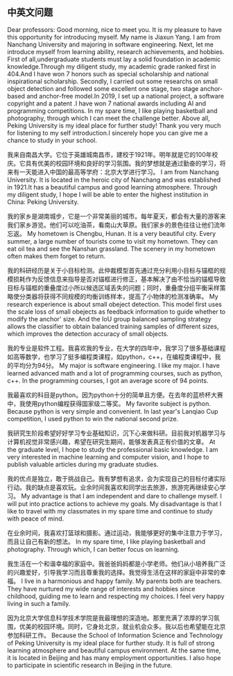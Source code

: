 中英文问题
-------
Dear professors: Good morning, nice to meet you. It is my pleasure to have this opportunity for introducing myself.
My name is Jiaxun Yang. I am from Nanchang University and majoring in software engineering.
Next, let me introduce myself from learning ability, research achievements, and hobbies.
First of all,undergraduate students must lay a solid foundation in academic knowledge.Through my diligent study, my academic grade ranked first in 404.And I have won 7 honors such as special scholarship and national inspirational scholarship. 
Secondly, I carried out some researchs on small object detection and followed some excellent one stage, two stage anchor-based and anchor-free model.In 2019, I set up a national project, a software copyright and a patent .I have won 7 national awards including AI and programming competitions.
In my spare time, I like playing basketball and photography, through which I can meet the challenge better.
Above all, Peking University is my ideal place for further study! Thank you very much for listening to my self introduction.I sincerely hope you can give me a chance to study in your school.

我来自南昌大学。它位于英雄城南昌市，建校于1921年。明年就是它的100年校庆。它具有优美的校园环境和良好的学习氛围。我的梦想就是通过勤奋的学习，将来有一天能进入中国的最高等学府：北京大学进行学习。
I am from Nanchang University. It is located in the heroic city of Nanchang and was established in 1921.It has a beautiful campus and good learning atmosphere. Through my diligent study, I hope I will be able to enter the highest institution in China: Peking University.

我的家乡是湖南城步，它是一个非常美丽的城市。每年夏天，都会有大量的游客来我们家乡游览。他们可以吃油茶，看南山大草原。我们家乡的景色往往让他们流年忘返。
My hometown is Chengbu, Hunan. It is a very beautiful city. Every summer, a large number of tourists come to visit my hometown. They can eat oil tea and see the Nanshan grassland. The scenery in my hometown often makes them forget to return.

我的科研经历是关于小目标检测。此仲裁模型首先通过充分利用小目标与锚框的规模损耗作为反馈信息来指导是否对锚框进行修正，基本解决了由不恰当的锚框导致目标与锚框的重叠度过小所以候选区域丢失的问题；同时，重叠度分组平衡采样策略使分类器将获得不同规模的均衡训练样本，提高了小物体的检测准确率。
My research experience is about small obeject detection. This model first uses the scale loss of small obejects as feedback information to guide whether to modify the anchor' size. And the IoU group balanced sampling strategy allows the classifier to obtain balanced training samples of different sizes, which improves the detection accuracy of small objects.

我的专业是软件工程。我喜欢我的专业，在大学的四年中，我学习了很多基础课程如高等数学，也学习了挺多编程类课程，如python，c++，在编程类课程中，我的平均分为94分。
My major is software engineering. I like my major. I have learned advanced math and a lot of programming courses, such as python, c++. In the programming courses, I got an average score of 94 points.

我最喜欢的科目是python。因为python十分的简单且方便。在去年的蓝桥杯大赛中，我使用python编程获得国家级二等奖。
My favorite subject is python. Because python is very simple and convenient. In last year's Lanqiao Cup competition, I used python to win the national second prize.

我研究生阶段希望好好学习专业基础知识，沉下心来做科研。目前我对机器学习与计算机视觉非常感兴趣，希望在研究生期间，能够发表真正有价值的文章。
At the graduate level, I hope to study the professional basic knowledge. I am very interested in machine learning and computer vision, and I hope to publish valuable articles during my graduate studies.

我的优点是独立，敢于挑战自己。我有梦想有追求，会为实现自己的目标付诸实际行动。我的缺点是喜欢玩。业余时间我喜欢和同学出去旅游，旅游完再继续安心学习。
My advantage is that I am independent and dare to challenge myself. I will put into practice actions to achieve my goals. My disadvantage is that I like to travel with my classmates in my spare time and continue to study with peace of mind.

在业余时间，我喜欢打篮球和摄影。通过运动，我能够更好的集中注意力于学习，而且让自己有新的想法。
In my spare time, I like playing basketball and photography. Through which, I can better focus on learning.

我生活在一个和谐幸福的家庭中。我爸爸妈妈都是小学老师。他们从小培养我广泛的兴趣爱好，引导我学习而且尊重我的选择。我觉得生活在这样的家庭中非常的幸福。
I live in a harmonious and happy family. My parents both are  teachers. They have nurtured my wide range of interests and hobbies since childhood, guiding me to learn and respecting my choices. I feel very happy living in such a family.

因为北京大学信息科学技术学院是我最理想的深造地。那里充满了浓厚的学习氛围，优美的校园环境。同时，它身处北京，就业机会众多。我以后也希望能在北京参加科研工作。
Because the School of Information Science and Technology of Peking University is my ideal place for further study. It is full of strong learning atmosphere and beautiful campus environment. At the same time, it is located in Beijing and has many employment opportunities. I also hope to participate in scientific research in Beijing in the future.